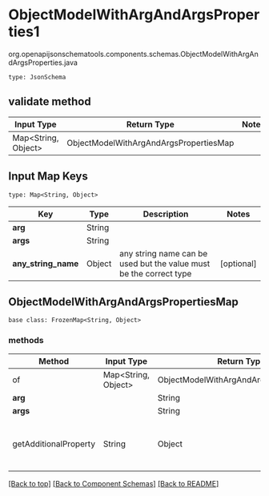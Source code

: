 # ObjectModelWithArgAndArgsProperties1
org.openapijsonschematools.components.schemas.ObjectModelWithArgAndArgsProperties.java
```
type: JsonSchema
```

## validate method
| Input Type | Return Type | Notes |
| ---------- | ----------- | ----- |
| Map<String, Object> | ObjectModelWithArgAndArgsPropertiesMap | |

## Input Map Keys
```
type: Map<String, Object>
```
Key | Type |  Description | Notes
------------ | ------------- | ------------- | -------------
**arg** | String |  |
**args** | String |  |
**any_string_name** | Object | any string name can be used but the value must be the correct type | [optional]

## ObjectModelWithArgAndArgsPropertiesMap
```
base class: FrozenMap<String, Object>
```

### methods
Method | Input Type | Return Type | Notes
------ | ---------- | ----------- | ------
of | Map<String, Object> | ObjectModelWithArgAndArgsPropertiesMap | a constructor
**arg** | | String |
**args** | | String |
getAdditionalProperty | String | Object | provides type safety for additional properties

[[Back to top]](#top) [[Back to Component Schemas]](../../../README.md#Component-Schemas) [[Back to README]](../../../README.md)
